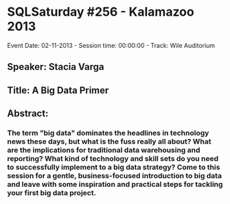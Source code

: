 # SQLSaturday #256 - Kalamazoo 2013
Event Date: 02-11-2013 - Session time: 00:00:00 - Track: Wile Auditorium
## Speaker: Stacia Varga
## Title: A Big Data Primer
## Abstract:
### The term "big data" dominates the headlines in technology news these days, but what is the fuss really all about? What are the implications for traditional data warehousing and reporting? What kind of technology and skill sets do you need to successfully implement to a big data strategy? Come to this session for a gentle, business-focused introduction to big data and leave with some inspiration and practical steps for tackling your first big data project.
